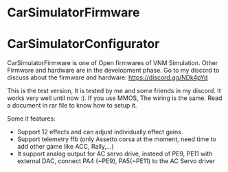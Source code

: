 # CarSimulatorFirmware 
# CarSimulatorConfigurator
CarSimulatorFirmware is one of Open firmwares of VNM Simulation. Other Firmware and hardware are in the development phase.
Go to my discord to discuss about the firmware and hardware: https://discord.gg/NDk4pYd

This is the test version, It is tested by me and some friends in my discord. It works very well until now :). 
If you use MMOS, The wiring is the same. Read a document in rar file to know how to setup it.

Some it features:

- Support 12 effects and can adjust individually effect gains.
- Support telemetry ffb (only Assetto corsa at the moment, need time to add other game like ACC, Rally,...)
- It support analog output for AC servo drive, insteed of PE9, PE11 with external DAC, connect PA4 (~PE9), PA5(~PE11) to the AC Servo driver


